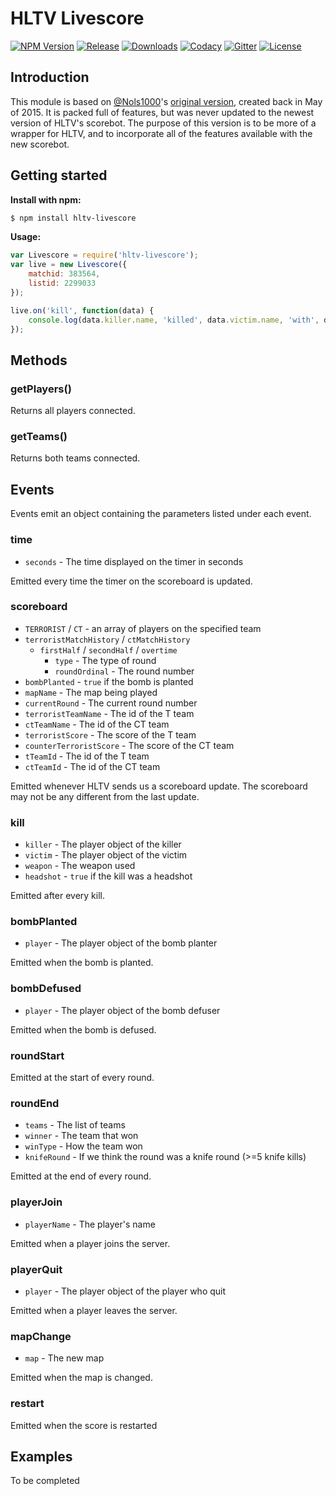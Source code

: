 # HLTV Livescore

[![NPM Version][npm-img]][npm-url]
[![Release][release-img]][release-url]
[![Downloads][downloads-img]][npm-url]
[![Codacy][codacy-img]][codacy-url]
[![Gitter][gitter-img]][gitter-url]
[![License][license-img]][license-url]

## Introduction

This module is based on [@Nols1000](https://github.com/Nols1000)'s [original version](https://github.com/Nols1000/hltv-scorebot), created back in May of 2015. It is packed full of features, but was never updated to the newest version of HLTV's scorebot. The purpose of this version is to be more of a wrapper for HLTV, and to incorporate all of the features available with the new scorebot.

## Getting started

**Install with npm:**
```bash
$ npm install hltv-livescore
```

**Usage:**
```javascript
var Livescore = require('hltv-livescore');
var live = new Livescore({
    matchid: 383564,
    listid: 2299033
});

live.on('kill', function(data) {
    console.log(data.killer.name, 'killed', data.victim.name, 'with', data.weapon, data.headshot ? '(headshot)' : '');
});
```

## Methods

### getPlayers()

Returns all players connected.

### getTeams()

Returns both teams connected.

## Events

Events emit an object containing the parameters listed under each event.

### time
- `seconds` - The time displayed on the timer in seconds

Emitted every time the timer on the scoreboard is updated.

### scoreboard
- `TERRORIST` / `CT` - an array of players on the specified team
- `terroristMatchHistory` / `ctMatchHistory`
    - `firstHalf` / `secondHalf` / `overtime`
        - `type` - The type of round
        - `roundOrdinal` - The round number
- `bombPlanted` - `true` if the bomb is planted
- `mapName` - The map being played
- `currentRound` - The current round number
- `terroristTeamName` - The id of the T team
- `ctTeamName` - The id of the CT team
- `terroristScore` - The score of the T team
- `counterTerroristScore` - The score of the CT team
- `tTeamId` - The id of the T team
- `ctTeamId` - The id of the CT team

Emitted whenever HLTV sends us a scoreboard update. The scoreboard may not be any different from the last update.

### kill
- `killer` - The player object of the killer
- `victim` - The player object of the victim
- `weapon` - The weapon used
- `headshot` - `true` if the kill was a headshot

Emitted after every kill.

### bombPlanted
- `player` - The player object of the bomb planter

Emitted when the bomb is planted.

### bombDefused
- `player` - The player object of the bomb defuser

Emitted when the bomb is defused.

### roundStart

Emitted at the start of every round.

### roundEnd
- `teams` - The list of teams
- `winner` - The team that won
- `winType` - How the team won
- `knifeRound` - If we think the round was a knife round (>=5 knife kills)

Emitted at the end of every round.

### playerJoin
- `playerName` - The player's name

Emitted when a player joins the server.

### playerQuit
- `player` - The player object of the player who quit

Emitted when a player leaves the server.

### mapChange
- `map` - The new map

Emitted when the map is changed.

### restart

Emitted when the score is restarted

## Examples

To be completed

<!-- Badge URLs -->

[codacy-img]:    https://img.shields.io/codacy/grade/2af21149af4445768438cb611c76f310.svg?style=flat-square
[codacy-url]:    https://www.codacy.com/app/dassonville-andrew/hltv-livescore
[downloads-img]: https://img.shields.io/npm/dm/hltv-livescore.svg?style=flat-square
[downloads-url]: https://www.npmjs.com/package/hltv-livescore
[npm-img]:       https://img.shields.io/npm/v/hltv-livescore.svg?style=flat-square
[npm-url]:       https://www.npmjs.com/package/hltv-livescore
[gitter-img]:    https://img.shields.io/gitter/room/hltv-livescore/Lobby.svg?style=flat-square
[gitter-url]:    https://gitter.im/hltv-livescore/Lobby
[release-img]:   https://img.shields.io/github/release/andrewda/hltv-livescore.svg?style=flat-square
[release-url]:   https://github.com/andrewda/hltv-livescore/releases
[license-img]:   https://img.shields.io/npm/l/hltv-livescore.svg?style=flat-square
[license-url]:   https://opensource.org/licenses/MIT
